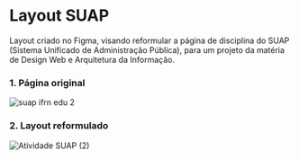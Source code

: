 <h1>Layout SUAP</h1>
<p>Layout criado no Figma, visando reformular a página de disciplina do SUAP (Sistema Unificado de Administração Pública), para um projeto da matéria de Design Web e Arquitetura da Informação.</p>

<h3>1. Página original</h3>

![suap ifrn edu 2](https://github.com/cossito/WebDesign/assets/93940003/80139666-dd17-410f-8f42-f7d2fa2892f2)

<h3>2. Layout reformulado</h3>

![Atividade SUAP (2)](https://github.com/cossito/WebDesign/assets/93940003/30496c6e-111c-4142-9e2a-93d138ab001e)

